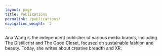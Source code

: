 ```yaml
---
layout: page
title: Publications
permalink: /publications/
navigation_weight:  2
---
```


Ana Wang is the independent publisher of various media brands, including The Distillerist and The Good Closet, focused on sustainable fashion and beauty. Today, she writes about creative breadth and XR.